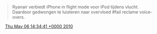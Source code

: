 > Ryanair verbiedt iPhone in flight mode voor iPod tijdens vlucht\.  Daardoor gedwongen te luisteren naar  overvloed \#fail reclame voice\-overs\.

<img src="../../media/tweet.ico" width="12" /> [Thu May 06 14:34:41 +0000 2010](https://twitter.com/DromerDenker/status/13490595304)